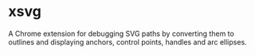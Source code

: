 # xsvg

A Chrome extension for debugging SVG paths by converting them to outlines and displaying anchors, control points, handles and arc ellipses.

